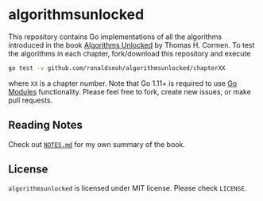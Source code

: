 algorithmsunlocked
==================

This repository contains Go implementations of all the algorithms introduced in the book [Algorithms Unlocked](https://link.iamblogger.net/2) by Thomas H. Cormen. To test the algorithms in each chapter, fork/download this repository and execute

```bash
go test -v github.com/ronaldseoh/algorithmsunlocked/chapterXX
```

where `XX` is a chapter number. Note that Go 1.11+ is required to use [Go Modules](https://link.iamblogger.net/3) functionality. Please feel free to fork, create new issues, or make pull requests.

Reading Notes
-------------

Check out [`NOTES.md`](https://link.iamblogger.net/2yqn9) for my own summary of the book.

License
-------

`algorithmsunlocked` is licensed under MIT license. Please check `LICENSE`.
